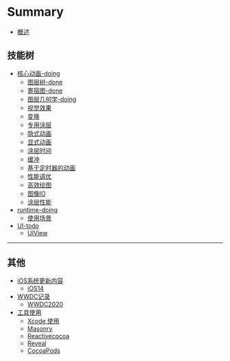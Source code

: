 # Summary

* [概述](README.md)

## 技能树

* [核心动画-doing](/coreAnimation/README.md)
	* [图层树-done](/coreAnimation/layertree.md)
	* [寄宿图-done](/coreAnimation/lodge.md)
	* [图层几何学-doing](/coreAnimation/layer_math.md)
	* [视觉效果](/coreAnimation/layertree.md)
	* [变换](/coreAnimation/layertree.md)
	* [专用涂层](/coreAnimation/layertree.md)
	* [隐式动画](/coreAnimation/layertree.md)
	* [显式动画](/coreAnimation/layertree.md)
	* [涂层时间](/coreAnimation/layertree.md)
	* [缓冲](/coreAnimation/layertree.md)
	* [基于定时器的动画](/coreAnimation/layertree.md)
	* [性能调优](/coreAnimation/layertree.md)
	* [高效绘图](/coreAnimation/layertree.md)
	* [图像IO](/coreAnimation/layertree.md)
	* [涂层性能](/coreAnimation/layertree.md)
* [runtime-doing](/runtime/README.md)
	* [使用场景](/runtime/useage.md)
* [UI-todo](UI/README.md)
	* [UIView](UI/WKWebView.md)
<!-- 	* [UIView](UI/UIView.md) -->
<!--     * [UIStackView](UI/UIStackView.md) -->
<!--     * [UITextField](UI/UITextField.md) -->
<!--     * [UIImage](UI/UIImage.md) -->
<!--     * [表格](UI/table.md) -->
<!--     * [UICollectionView](UI/UICollectionView.md) -->
<!-- * [教程-todo](tutorial/README.md) -->
<!-- 	* [变量、常量](tutorial/variable.md) -->
<!-- 	* [OC对象本质](tutorial/oc_theory.md) -->
<!-- 	* [App Store Connect](tutorial/app_store.md) -->
<!-- 	* [NFC](tutorial/nfc.md) -->
<!-- 	* [拦截器设计](tutorial/Interceptor.md) -->
<!-- 	* [协议(Protocol)](tutorial/protocol.md) -->
<!-- 	* [分类(Category)](tutorial/category.md) -->
<!-- 	* [LLVM](tutorial/LLVM.md) -->
<!-- 	* [注释说明](tutorial/annotation.md) -->
<!-- 	* [宏的使用](tutorial/macro.md) -->
<!-- 	* [block](tutorial/block.md) -->
<!-- * [语法-todo](Grammar/README.md) -->
<!-- 	* [枚举](/Grammar/enum.md) -->
<!-- 	* [字符串](Grammar/String.md) -->
<!-- 	* [日期](Grammar/Date.md) -->
<!-- 	* [Block](Grammar/Block.md) -->
<!-- 	* [xcodebuild](/Grammar/xcodebuild.md) -->
<!-- 	* [xcrun](/Grammar/xcrun.md) -->
<!-- 	* [关键字](/Grammar/keychar.md) -->
<!-- * [Effective OBJ-todo](/Effective/README.md) -->
<!-- 	* [开发记录](/Effective/dev_rec.md) -->
<!-- 	* [错误随笔](/Effective/mistake_note.md) -->
<!-- 	* [错误分析](/Effective/analyse.md) -->
<!-- * [逆向工程-todo](/reverse/README.md) -->
<!-- * [自动化-todo](/automatic/README.md) -->
<!-- 	* [xcodebuild](/automatic/xcodebuild.md) -->
<!-- 	* [xcrun](/automatic/xcrun.md)  -->

--- 

## 其他
* [iOS系统更新内容](/iosSys/README.md)
	* [iOS14](/iosSys/iOS14.md)
* [WWDC记录](/wwdc/README.md)
	* [WWDC2020](/wwdc/wwdc2020.md)
* [工具使用](/Tools/README.md)
	* [Xcode 使用](/Tools/Xcode.md)
	* [Masonry](/Tools/Masonry.md)
    * [Reactivecocoa](/Tools/Reactivecocoa.md)
    * [Reveal](/Tools/Reveal.md)
    * [CocoaPods](/Tools/cocoapods.md)

    
